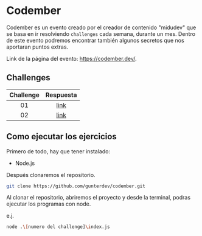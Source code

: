 # Codember

Codember es un evento creado por el creador de contenido "midudev" que se basa en ir resolviendo `challenges` cada semana, durante un mes. Dentro de este evento podremos encontrar también algunos secretos que nos aportaran puntos extras.

Link de la página del evento: https://codember.dev/.

## Challenges

| Challenge |                              Respuesta                              |
| :-------: | :-----------------------------------------------------------------: |
|    01     | [link](https://github.com/gunterdev/codember/tree/main/challenge01) |
|    02     | [link](https://github.com/gunterdev/codember/tree/main/challenge02) |

## Como ejecutar los ejercicios

Primero de todo, hay que tener instalado:

- Node.js

Después clonaremos el repositorio.

```bash
git clone https://github.com/gunterdev/codember.git
```

Al clonar el repositorio, abriremos el proyecto y desde la terminal, podras ejecutar los programas con node.

e.j.

```bash
node .\[numero del challenge]\index.js
```
